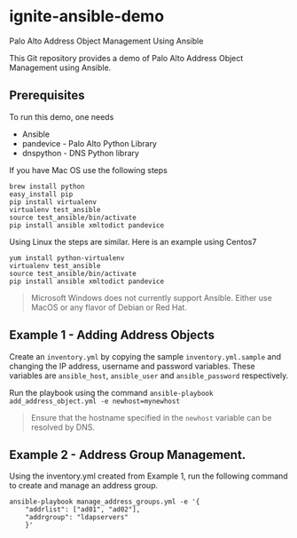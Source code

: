 # ignite-ansible-demo
Palo Alto Address Object Management Using Ansible


This Git repository provides a demo of Palo Alto Address Object Management using Ansible.


## Prerequisites

To run this demo, one needs


* Ansible
* pandevice - Palo Alto Python Library
* dnspython - DNS Python library

If you have  Mac OS use the following steps

```
brew install python
easy_install pip
pip install virtualenv
virtualenv test_ansible
source test_ansible/bin/activate
pip install ansible xmltodict pandevice
```

Using  Linux the steps are similar. Here is an example using Centos7

```
yum install python-virtualenv
virtualenv test_ansible
source test_ansible/bin/activate
pip install ansible xmltodict pandevice

```
> Microsoft Windows does not currently support Ansible. Either use MacOS or any flavor of Debian or Red Hat.


## Example 1 - Adding Address Objects

Create an ``inventory.yml`` by copying the sample ``inventory.yml.sample`` and changing the IP address, username and password variables. These variables are ``ansible_host``, ``ansible_user`` and ``ansible_password`` respectively.

Run the playbook using the command
``ansible-playbook add_address_object.yml -e newhost=mynewhost``

> Ensure that the hostname specified in the ``newhost`` variable can be resolved by DNS.


## Example 2 - Address Group Management.

Using the inventory.yml created from Example 1,  run the following command to create and manage an address group.

```
ansible-playbook manage_address_groups.yml -e '{
    "addrlist": ["ad01", "ad02"],
    "addrgroup": "ldapservers"
    }'
```
